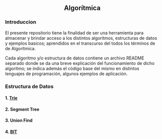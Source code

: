 <div align="center">
  
  ## Algorítmica
 
 
    
</div>

### Introduccion
 
</ol>

El presente repositorio tiene la finalidad de ser una herramienta para almacenar y brindar acceso a los distintos algoritmos, estructuras de datos y ejemplos basicos; aprendidos en el transcurso del todos los términos de de Algorítmica.

Cada algoritmo y/o estructura de datos contiene un archivo README separado donde se da una breve explicación del funcionamiento de dicho algoritmo; se indica además el código base del mismo en distintos lenguajes de programación, algunos ejemplos de aplicación.
</div>

### Estructura de Datos
#### 1. [Trie](https://github.com/Khenya/Algoritmica/tree/main/Estructura%20de%20Datos/Trie)
#### 2. Segment Tree
#### 3. Union Find
#### 4. [BIT](https://github.com/Khenya/Algoritmica/tree/main/Estructura%20de%20Datos/BIT)
